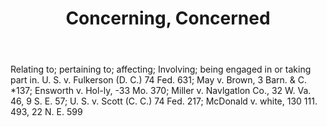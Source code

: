 ---
title: Concerning, Concerned
letter: C
permalink: "/definitions/bld-concerning-concerned.html"
body: Relating to; pertaining to; affecting; Involving; being engaged in or taking
  part in. U. S. v. Fulkerson (D. C.) 74 Fed. 631; May v. Brown, 3 Barn. & C. *137;
  Ensworth v. Hol-ly, -33 Mo. 370; Miller v. Navlgatlon Co., 32 W. Va. 46, 9 S. E.
  57; U. S. v. Scott (C. C.) 74 Fed. 217; McDonald v. white, 130 111. 493, 22 N. E.
  599
published_at: '2018-07-07'
source: Black's Law Dictionary 2nd Ed (1910)
layout: post
---